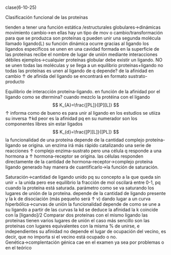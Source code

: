 clase(6-10-25)

Clasificación funcional de las proteínas

tienden a tener una función estática /estructurales
globulares→dinámicas 
movimiento cambio→en ellas hay un tipo de mov o cambio/transformación
para que se produzca son proteínas q pueden unir una segunda molécula llamado ligando(L) 
su  función dinámica ocurre gracias al ligando
los ligandos específicos se unen en una cavidad formada en la superficie de las proteínas recibe el nombre de lugar de unión mediante interacciones débiles 
	ejemplos→cualquier proteínas globular debe existir un ligando.
NO se unen todas las moléculas y se llega a un equilibrio proteínas+ligando no todas las proteínas es unen al ligando 
de q depende? de la afinidad 
en cambio ↑ de afinida del ligando se encontrará en formato sustrato-producto

Equilibrio de interacción proteína-ligando.
en  función de la afinidad por el ligando 
como se dtermina? cuando mezclo la protéina con el ligando
$$
K_{A}=\frac{[PL]}{[P][L]}
$$
↑ informa como de bueno es para unir al ligando 
en los estudios se utiiza su inversa 
↑kd peor es la afinidad pq en su numerador son los componentes libres sin estar ligados
$$
K_{d}=\frac{[P][L]}{[PL]}
$$
la funcionalidad de una proteína depende de la cantidad complejo proteína-ligando se origina.
un enzima irá más rápido catalizando una serie de reacciones ↑ complejo enzima-sustrato pero una célula q responde a una hormona a ↑ hormona-receptor se origina.
las células responden directamente de la cantidad de hormona-receptor→complejo proteína ligando generado 
hay manera de cuantificarlo→la función de saturación.

Saturación→cantidad de ligando unido pq su concepto 
a la que queda sin unir + la unida pero ese equilibrio la fracción de mol oscilará entre 0-1, pq cuando la proteína está saturada.
parámetro como se va saturando los lugares de unión de la proteína.
depende de la cantidad de ligando presente y la k de disociación (más pequeño será ↑ v)
dando lugar a un curva hiperbólica→curvas de unión 
la  funcionalidad depende de como se une a su ligando 
a partir de las curvas la kd se deduce la afinidad la k coincide con la [ligando]/2
	Comparar dos proteínas con el mismo ligando
las proteínas tienen varios lugares de unión 
el caso más sencillo son las proteínas con lugares equivalentes con la misma % de unirse, e independientes su afinidad no depende el lugar de ocupación del vecino, es decir, que no importa si el vecino está ocupado o no.
Genética→complentación génica cae en el examen ya sea por problemas o en el teórico